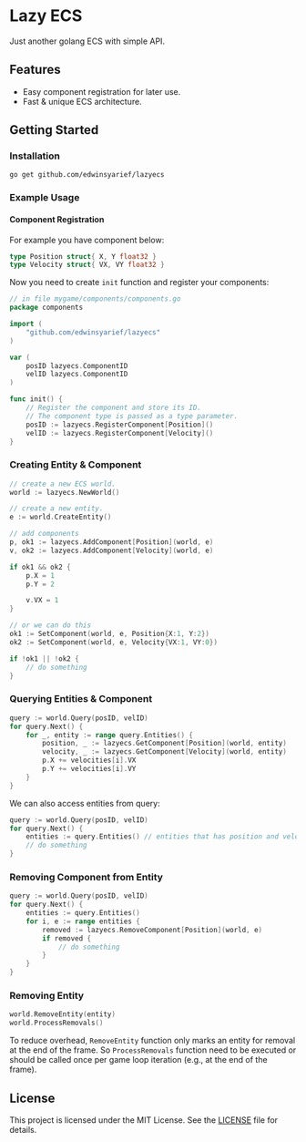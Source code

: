 # Lazy ECS

Just another golang ECS with simple API.

## Features

- Easy component registration for later use.
- Fast & unique ECS architecture.

## Getting Started

### Installation

```shell
go get github.com/edwinsyarief/lazyecs
```

### Example Usage

#### Component Registration

For example you have component below:

```go
type Position struct{ X, Y float32 }
type Velocity struct{ VX, VY float32 }
```

Now you need to create `init` function and register your components:

```go
// in file mygame/components/components.go
package components

import (
    "github.com/edwinsyarief/lazyecs"
)

var (
    posID lazyecs.ComponentID
    velID lazyecs.ComponentID
)

func init() {
    // Register the component and store its ID.
    // The component type is passed as a type parameter.
    posID := lazyecs.RegisterComponent[Position]()
    velID := lazyecs.RegisterComponent[Velocity]()
}
```

### Creating Entity & Component

```go
// create a new ECS world.
world := lazyecs.NewWorld()

// create a new entity.
e := world.CreateEntity()

// add components
p, ok1 := lazyecs.AddComponent[Position](world, e)
v, ok2 := lazyecs.AddComponent[Velocity](world, e)

if ok1 && ok2 {
    p.X = 1
    p.Y = 2

    v.VX = 1
}

// or we can do this
ok1 := SetComponent(world, e, Position{X:1, Y:2})
ok2 := SetComponent(world, e, Velocity{VX:1, VY:0})

if !ok1 || !ok2 {
    // do something
}
```

### Querying Entities & Component

```go
query := world.Query(posID, velID)
for query.Next() {
    for _, entity := range query.Entities() {
        position, _ := lazyecs.GetComponent[Position](world, entity)
        velocity, _ := lazyecs.GetComponent[Velocity](world, entity)
        p.X += velocities[i].VX
        p.Y += velocities[i].VY
    }
}
```

We can also access entities from query:

```go
query := world.Query(posID, velID)
for query.Next() {
    entities := query.Entities() // entities that has position and velocity
    // do something
}
```

### Removing Component from Entity

```go
query := world.Query(posID, velID)
for query.Next() {
    entities := query.Entities()
    for i, e := range entities {
        removed := lazyecs.RemoveComponent[Position](world, e)
        if removed {
            // do something
        }
    } 
}
```

### Removing Entity

```go
world.RemoveEntity(entity)
world.ProcessRemovals()
```

To reduce overhead, `RemoveEntity` function only marks an entity for removal at the end of the frame.
So `ProcessRemovals` function need to be executed or should be called once per game loop
iteration (e.g., at the end of the frame).

## License

This project is licensed under the MIT License. See the [LICENSE](./LICENSE) file for details.
